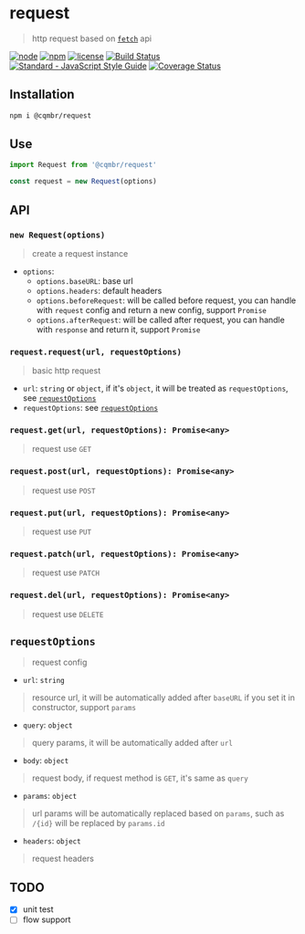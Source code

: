 # request

> http request based on [`fetch`](https://developer.mozilla.org/en-US/docs/Web/API/Fetch_API) api

[![node](https://img.shields.io/node/v/@cqmbr/request.svg)](https://www.npmjs.com/package/@cqmbr/request)
[![npm](https://img.shields.io/npm/v/@cqmbr/request.svg)](https://www.npmjs.com/package/@cqmbr/request)
[![license](https://img.shields.io/npm/l/@cqmbr/request.svg)](https://github.com/cqmbr/request/blob/master/LICENSE)
[![Build Status](https://travis-ci.org/cqmbr/request.svg?branch=master)](https://travis-ci.org/cqmbr/request)
[![Standard - JavaScript Style Guide](https://img.shields.io/badge/code_style-standard-brightgreen.svg)](http://standardjs.com/)
[![Coverage Status](https://coveralls.io/repos/github/cqmbr/request/badge.svg?branch=master)](https://coveralls.io/github/cqmbr/request?branch=master)

## Installation

```bash
npm i @cqmbr/request
```

## Use

```js
import Request from '@cqmbr/request'

const request = new Request(options)
```

## API

### `new Request(options)`

> create a request instance

- `options`:
  - `options.baseURL`: base url
  - `options.headers`: default headers
  - `options.beforeRequest`: will be called before request, you can handle with `request` config and return a new config, support `Promise`
  - `options.afterRequest`: will be called after request, you can handle with `response` and return it, support `Promise`

### `request.request(url, requestOptions)`

> basic http request

- `url`: `string` or `object`, if it's `object`, it will be treated as `requestOptions`, see [`requestOptions`](#requestoptions)
- `requestOptions`: see [`requestOptions`](#requestoptions)

### `request.get(url, requestOptions): Promise<any>`

> request use `GET`

### `request.post(url, requestOptions): Promise<any>`

> request use `POST`

### `request.put(url, requestOptions): Promise<any>`

> request use `PUT`

### `request.patch(url, requestOptions): Promise<any>`

> request use `PATCH`

### `request.del(url, requestOptions): Promise<any>`

> request use `DELETE`

## `requestOptions`

> request config

- `url`: `string`
> resource url, it will be automatically added after `baseURL` if you set it in constructor, support `params`
- `query`: `object`
> query params, it will be automatically added after `url`
- `body`: `object`
> request body, if request method is `GET`, it's same as `query`
- `params`: `object`
> url params will be automatically replaced based on `params`, such as `/{id}` will be replaced by `params.id`
- `headers`: `object`
> request headers

## TODO

- [x] unit test
- [ ] flow support
